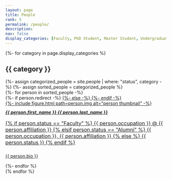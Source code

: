 ```yaml
---
layout: page
title: People
rank: 5
permalink: /people/
description: 
nav: false
display_categories: [Faculty, PhD Student, Master Student, Undergraduate Student, Alumni]
---
```


<div class="projects">
  <!-- Display categorized people -->
  {%- for category in page.display_categories %}
    <h2 class="category">{{ category }}</h2>
    {%- assign categorized_people = site.people | where: "status", category -%}
    {%- assign sorted_people = categorized_people %}
    <!-- Generate cards for each person -->
    <div class="container">
      <div class="row row-cols-1">
        {%- for person in sorted_people -%}
          <!-- Generate a card for the person -->
          <div class="card-item col">
            {%- if person.redirect -%}
              <a href="{{ person.redirect }}">
            {%- else -%}
              <a href="{{ person.url | relative_url }}">
            {%- endif -%}
              <div class="card hoverable">
                <div class="row row-cols-2">
                  <div class="card-img col-md-4">
                    {%- include figure.html
                      path=person.img
                      alt="person thumbnail" -%}
                  </div>
                  <div class="card-body col-md-8">
                    <h5 class="card-title" style="line-height: 1px;">{{ person.first_name }} {{ person.last_name }}</h5>
                    <div class="card-text" style="font-size: 16px; padding-bottom: 10px;">
                      {% if person.status == "Faculty" %}
                        {{ person.occupation }} @ {{ person.affiliation }}
                      {% elsif person.status == "Alumni" %}
                        {{ person.occupation }}, {{ person.affiliation }}
                      {% else %}
                        {{ person.status }}
                      {% endif %}
                    </div>
                    <p class="card-text">{{ person.bio }}</p>
                  </div>
                </div>
              </div>
            </a>
          </div>
          <!-- END: Generate a card for the person -->
        {%- endfor %}
      </div>
    </div>
  {% endfor %}
</div>

